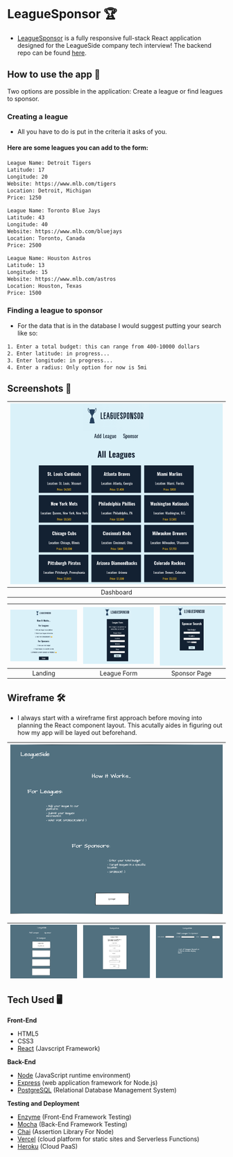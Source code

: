 # LeagueSponsor 🏆

-  [LeagueSponsor](https://leaguesponsor.oliviadavis593.vercel.app/) is a fully responsive full-stack React application designed for the LeagueSide company tech interview! The backend repo can be found [here](https://github.com/oliviadavis593/LeagueSponser-API).

## How to use the app 📓
Two options are possible in the application: Create a league or find leagues to sponsor. 

### Creating a league 
- All you have to do is put in the criteria it asks of you. 

#### Here are some leagues you can add to the form:
```
League Name: Detroit Tigers 
Latitude: 17
Longitude: 20
Website: https://www.mlb.com/tigers
Location: Detroit, Michigan
Price: 1250
```
```
League Name: Toronto Blue Jays
Latitude: 43
Longitude: 40
Website: https://www.mlb.com/bluejays
Location: Toronto, Canada
Price: 2500
```
```
League Name: Houston Astros 
Latitude: 13
Longitude: 15
Website: https://www.mlb.com/astros
Location: Houston, Texas
Price: 1500
```

### Finding a league to sponsor 
- For the data that is in the database I would suggest putting your search like so: 
```
1. Enter a total budget: this can range from 400-10000 dollars
2. Enter latitude: in progress...
3. Enter longitude: in progress...
4. Enter a radius: Only option for now is 5mi

```

## Screenshots 📸
| ![](src/imgs/ls-dashboard.png) |
|:---:|
|Dashboard|

| ![](src/imgs/ls-landing.png) | ![](src/imgs/ls-leagueform.png) | ![](src/imgs/ls-sponsor.png)
|:---:|:---:|:---:|
|Landing|League Form|Sponsor Page|

## Wireframe 🛠
- I always start with a wireframe first approach before moving into planning the React component layout. This acutally aides in figuring out how my app will be layed out beforehand.

| ![](src/imgs/leaguelanding.png) |
|:---:|

| ![](src/imgs/leaguedashboard.png) | ![](src/imgs/leagueform.png) | ![](src/imgs/sponsorpage.png)
|:---:|:---:|:---:|

## Tech Used 🖥
**Front-End**
- HTML5
- CSS3 
- [React](https://reactjs.org/) (Javscript Framework)

**Back-End**
- [Node](https://nodejs.org/en/) (JavaScript runtime environment)
- [Express](https://expressjs.com/) (web application framework for Node.js)
- [PostgreSQL](https://www.postgresql.org/) (Relational Database Management System)

**Testing and Deployment**
- [Enzyme](https://github.com/enzymejs/enzyme) (Front-End Framework Testing)
- [Mocha](https://mochajs.org/) (Back-End Framework Testing)
- [Chai](https://www.chaijs.com/) (Assertion Library For Node)
- [Vercel](https://vercel.com/) (cloud platform for static sites and Serverless Functions)
- [Heroku](https://www.heroku.com/platform) (Cloud PaaS)